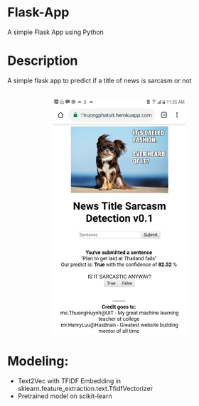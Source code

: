 # Flask-App
A simple Flask App using Python

# Description
A simple flask app to predict if a title of news is sarcasm or not
<center><br><img src="img/demo.png" width=300></center>

# Modeling:
- Text2Vec with TFIDF Embedding in sklearn.feature_extraction.text.TfidfVectorizer
- Pretrained model on scikit-learn
